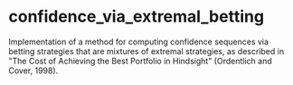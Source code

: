 # confidence_via_extremal_betting
Implementation of a method for computing confidence sequences via betting strategies that are mixtures of extremal strategies, as described in "The Cost of Achieving the Best Portfolio in Hindsight" (Ordentlich and Cover, 1998).

